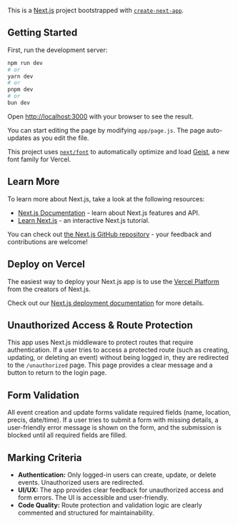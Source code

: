 This is a [Next.js](https://nextjs.org) project bootstrapped with [`create-next-app`](https://github.com/vercel/next.js/tree/canary/packages/create-next-app).

## Getting Started

First, run the development server:

```bash
npm run dev
# or
yarn dev
# or
pnpm dev
# or
bun dev
```

Open [http://localhost:3000](http://localhost:3000) with your browser to see the result.

You can start editing the page by modifying `app/page.js`. The page auto-updates as you edit the file.

This project uses [`next/font`](https://nextjs.org/docs/app/building-your-application/optimizing/fonts) to automatically optimize and load [Geist](https://vercel.com/font), a new font family for Vercel.

## Learn More

To learn more about Next.js, take a look at the following resources:

- [Next.js Documentation](https://nextjs.org/docs) - learn about Next.js features and API.
- [Learn Next.js](https://nextjs.org/learn) - an interactive Next.js tutorial.

You can check out [the Next.js GitHub repository](https://github.com/vercel/next.js) - your feedback and contributions are welcome!

## Deploy on Vercel

The easiest way to deploy your Next.js app is to use the [Vercel Platform](https://vercel.com/new?utm_medium=default-template&filter=next.js&utm_source=create-next-app&utm_campaign=create-next-app-readme) from the creators of Next.js.

Check out our [Next.js deployment documentation](https://nextjs.org/docs/app/building-your-application/deploying) for more details.

## Unauthorized Access & Route Protection

This app uses Next.js middleware to protect routes that require authentication. If a user tries to access a protected route (such as creating, updating, or deleting an event) without being logged in, they are redirected to the `/unauthorized` page. This page provides a clear message and a button to return to the login page.

## Form Validation

All event creation and update forms validate required fields (name, location, precis, date/time). If a user tries to submit a form with missing details, a user-friendly error message is shown on the form, and the submission is blocked until all required fields are filled.

## Marking Criteria
- **Authentication:** Only logged-in users can create, update, or delete events. Unauthorized users are redirected.
- **UI/UX:** The app provides clear feedback for unauthorized access and form errors. The UI is accessible and user-friendly.
- **Code Quality:** Route protection and validation logic are clearly commented and structured for maintainability.
